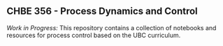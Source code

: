 ## CHBE 356 - Process Dynamics and Control

*Work in Progress:* This repository contains a collection of notebooks and resources for process control based on the UBC curriculum.
